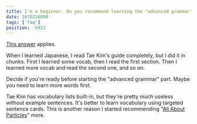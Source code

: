 ```yaml
---
title: I'm a beginner. Do you recommend learning the "advanced grammar" within Tae Kim's grammar guide?
date: 1670226098
tags: ['faq']
position: -9922
---
```


[This answer](tae-kim-is-essential-grammar-enough.html) applies.

When I learned Japanese, I read Tae Kim's guide completely, but I did it in chunks.
First I learned some vocab, then I read the first section.
Then I learned more vocab and read the second one, and so on.

Decide if you're ready before starting the "advanced grammar" part.
Maybe you need to learn more words first.

Tae Kim has vocabulary lists built-in, but they're pretty much useless without example sentences.
It's better to learn vocabulary using targeted sentence cards.
This is another reason I started recommending "[All About Particles](all-about-particles.html)" more.
